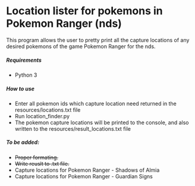 # Location lister for pokemons in Pokemon Ranger (nds)
This program allows the user to pretty print all the capture locations of any desired pokemons of the game Pokemon Ranger for the nds.

##### Requirements
* Python 3
##### How to use
* Enter all pokemon ids which capture location need returned in the resources/locations.txt file
* Run location_finder.py
* The pokemon capture locations will be printed to the console, and also written to the resources/result_locations.txt file


##### To be added:
* ~~Proper formating.~~
* ~~Write reuslt to .txt file.~~
* Capture locations for Pokemon Ranger - Shadows of Almia
* Capture locations for Pokemon Ranger - Guardian Signs